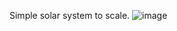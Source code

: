 Simple solar system to scale.
![image](https://github.com/reiner-13/solar-system/assets/83961686/2df72f8a-1790-4546-97ab-2e649d83f47a)
